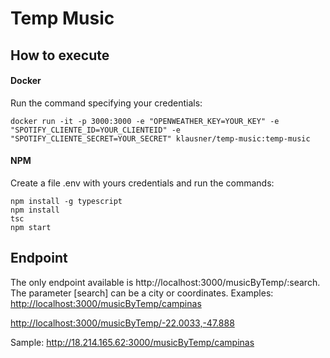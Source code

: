 # Temp Music
## How to execute
#### Docker
Run the command specifying your credentials:
```
docker run -it -p 3000:3000 -e "OPENWEATHER_KEY=YOUR_KEY" -e "SPOTIFY_CLIENTE_ID=YOUR_CLIENTEID" -e "SPOTIFY_CLIENTE_SECRET=YOUR_SECRET" klausner/temp-music:temp-music
```
#### NPM
Create a file .env with yours credentials and run the commands:
```
npm install -g typescript
npm install
tsc
npm start
```

## Endpoint
The only endpoint available is http://localhost:3000/musicByTemp/:search. The parameter [search] can be a city or coordinates.
Examples:
[http://localhost:3000/musicByTemp/campinas](http://localhost:3000/musicByTemp/campinas)

[http://localhost:3000/musicByTemp/-22.0033,-47.888](http://localhost:3000/musicByTemp/-22.0033,-47.888)

Sample: http://18.214.165.62:3000/musicByTemp/campinas